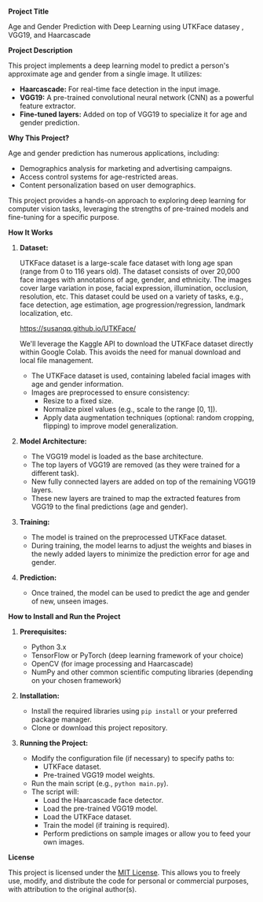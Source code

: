 
**Project Title**

Age and Gender Prediction with Deep Learning using UTKFace datasey , VGG19, and Haarcascade

**Project Description**

This project implements a deep learning model to predict a person's approximate age and gender from a single image. It utilizes:

- **Haarcascade:** For real-time face detection in the input image.
- **VGG19:** A pre-trained convolutional neural network (CNN) as a powerful feature extractor.
- **Fine-tuned layers:** Added on top of VGG19 to specialize it for age and gender prediction.

**Why This Project?**

Age and gender prediction has numerous applications, including:

- Demographics analysis for marketing and advertising campaigns.
- Access control systems for age-restricted areas.
- Content personalization based on user demographics.

This project provides a hands-on approach to exploring deep learning for computer vision tasks, leveraging the strengths of pre-trained models and fine-tuning for a specific purpose.

**How It Works**

1. **Dataset:** 

    UTKFace dataset is a large-scale face dataset with long age span (range from 0 to 116 years old). The dataset consists of over 20,000 face images with annotations of age, gender, and ethnicity. The images cover large variation in pose, facial expression, illumination, occlusion, resolution, etc. This dataset could be used on a variety of tasks, e.g., face detection, age estimation, age progression/regression, landmark localization, etc.

    https://susanqq.github.io/UTKFace/

    We'll leverage the Kaggle API to download the UTKFace dataset directly within Google Colab. This avoids the need for manual download and local file management.

   - The UTKFace dataset is used, containing labeled facial images with age and gender information.
   - Images are preprocessed to ensure consistency:
     - Resize to a fixed size.
     - Normalize pixel values (e.g., scale to the range [0, 1]).
     - Apply data augmentation techniques (optional: random cropping, flipping) to improve model generalization.

2. **Model Architecture:**
   - The VGG19 model is loaded as the base architecture.
   - The top layers of VGG19 are removed (as they were trained for a different task).
   - New fully connected layers are added on top of the remaining VGG19 layers.
   - These new layers are trained to map the extracted features from VGG19 to the final predictions (age and gender).

3. **Training:**
   - The model is trained on the preprocessed UTKFace dataset.
   - During training, the model learns to adjust the weights and biases in the newly added layers to minimize the prediction error for age and gender.

4. **Prediction:**
   - Once trained, the model can be used to predict the age and gender of new, unseen images.

**How to Install and Run the Project**

1. **Prerequisites:**
   - Python 3.x
   - TensorFlow or PyTorch (deep learning framework of your choice)
   - OpenCV (for image processing and Haarcascade)
   - NumPy and other common scientific computing libraries (depending on your chosen framework)

2. **Installation:**
   - Install the required libraries using `pip install` or your preferred package manager.
   - Clone or download this project repository.

3. **Running the Project:**
   - Modify the configuration file (if necessary) to specify paths to:
     - UTKFace dataset.
     - Pre-trained VGG19 model weights.
   - Run the main script (e.g., `python main.py`).
   - The script will:
     - Load the Haarcascade face detector.
     - Load the pre-trained VGG19 model.
     - Load the UTKFace dataset.
     - Train the model (if training is required).
     - Perform predictions on sample images or allow you to feed your own images.

**License**

This project is licensed under the [MIT License](https://opensource.org/licenses/MIT). This allows you to freely use, modify, and distribute the code for personal or commercial purposes, with attribution to the original author(s).


